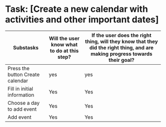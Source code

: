 # Task: [Create a new calendar with activities and other important dates] 

| **Substasks**       | **Will the user know what to do at this step?** | **If the user does the right thing, will they know that they did the right thing, and are making progress towards their goal?** |
| --------------- | ------------ | -------------- |
| Press the button Create calendar | yes | yes |
|Fill in initial information| Yes | Yes |
|Choose a day to add event| Yes | Yes |
|Add event | Yes | Yes |
